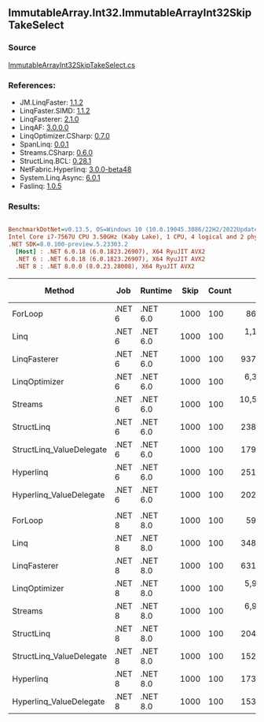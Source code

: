 ﻿## ImmutableArray.Int32.ImmutableArrayInt32SkipTakeSelect

### Source
[ImmutableArrayInt32SkipTakeSelect.cs](../LinqBenchmarks/ImmutableArray/Int32/ImmutableArrayInt32SkipTakeSelect.cs)

### References:
- JM.LinqFaster: [1.1.2](https://www.nuget.org/packages/JM.LinqFaster/1.1.2)
- LinqFaster.SIMD: [1.1.2](https://www.nuget.org/packages/LinqFaster.SIMD/1.0.3)
- LinqFasterer: [2.1.0](https://www.nuget.org/packages/LinqFasterer/2.1.0)
- LinqAF: [3.0.0.0](https://www.nuget.org/packages/LinqAF/3.0.0.0)
- LinqOptimizer.CSharp: [0.7.0](https://www.nuget.org/packages/LinqOptimizer.CSharp/0.7.0)
- SpanLinq: [0.0.1](https://www.nuget.org/packages/SpanLinq/0.0.1)
- Streams.CSharp: [0.6.0](https://www.nuget.org/packages/Streams.CSharp/0.6.0)
- StructLinq.BCL: [0.28.1](https://www.nuget.org/packages/StructLinq/0.28.1)
- NetFabric.Hyperlinq: [3.0.0-beta48](https://www.nuget.org/packages/NetFabric.Hyperlinq/3.0.0-beta48)
- System.Linq.Async: [6.0.1](https://www.nuget.org/packages/System.Linq.Async/6.0.1)
- Faslinq: [1.0.5](https://www.nuget.org/packages/Faslinq/1.0.5)

### Results:
``` ini

BenchmarkDotNet=v0.13.5, OS=Windows 10 (10.0.19045.3086/22H2/2022Update)
Intel Core i7-7567U CPU 3.50GHz (Kaby Lake), 1 CPU, 4 logical and 2 physical cores
.NET SDK=8.0.100-preview.5.23303.2
  [Host] : .NET 6.0.18 (6.0.1823.26907), X64 RyuJIT AVX2
  .NET 6 : .NET 6.0.18 (6.0.1823.26907), X64 RyuJIT AVX2
  .NET 8 : .NET 8.0.0 (8.0.23.28008), X64 RyuJIT AVX2


```
|                   Method |    Job |  Runtime | Skip | Count |         Mean |      Error |     StdDev |       Median |          Ratio | RatioSD |   Gen0 | Allocated | Alloc Ratio |
|------------------------- |------- |--------- |----- |------ |-------------:|-----------:|-----------:|-------------:|---------------:|--------:|-------:|----------:|------------:|
|                  ForLoop | .NET 6 | .NET 6.0 | 1000 |   100 |     86.98 ns |   1.757 ns |   4.175 ns |     84.84 ns |       baseline |         |      - |         - |          NA |
|                     Linq | .NET 6 | .NET 6.0 | 1000 |   100 |  1,195.82 ns |  23.833 ns |  52.812 ns |  1,175.55 ns |  13.76x slower |   0.66x | 0.0839 |     176 B |          NA |
|             LinqFasterer | .NET 6 | .NET 6.0 | 1000 |   100 |    937.73 ns |   7.942 ns |   7.040 ns |    937.73 ns |  10.75x slower |   0.58x | 2.5444 |    5328 B |          NA |
|            LinqOptimizer | .NET 6 | .NET 6.0 | 1000 |   100 |  6,396.52 ns | 170.943 ns | 490.467 ns |  6,111.45 ns |  73.74x slower |   6.01x | 4.2496 |    8898 B |          NA |
|                  Streams | .NET 6 | .NET 6.0 | 1000 |   100 | 10,515.71 ns | 164.556 ns | 137.412 ns | 10,476.06 ns | 120.15x slower |   5.70x | 0.4425 |     936 B |          NA |
|               StructLinq | .NET 6 | .NET 6.0 | 1000 |   100 |    238.34 ns |   1.964 ns |   1.533 ns |    237.87 ns |   2.72x slower |   0.15x | 0.0458 |      96 B |          NA |
| StructLinq_ValueDelegate | .NET 6 | .NET 6.0 | 1000 |   100 |    179.89 ns |   1.648 ns |   1.287 ns |    179.71 ns |   2.05x slower |   0.11x |      - |         - |          NA |
|                Hyperlinq | .NET 6 | .NET 6.0 | 1000 |   100 |    251.64 ns |   2.847 ns |   2.222 ns |    251.28 ns |   2.87x slower |   0.16x |      - |         - |          NA |
|  Hyperlinq_ValueDelegate | .NET 6 | .NET 6.0 | 1000 |   100 |    202.42 ns |   3.979 ns |   5.579 ns |    199.00 ns |   2.31x slower |   0.10x |      - |         - |          NA |
|                          |        |          |      |       |              |            |            |              |                |         |        |           |             |
|                  ForLoop | .NET 8 | .NET 8.0 | 1000 |   100 |     59.02 ns |   1.120 ns |   2.103 ns |     58.07 ns |       baseline |         |      - |         - |          NA |
|                     Linq | .NET 8 | .NET 8.0 | 1000 |   100 |    348.74 ns |   6.906 ns |   7.676 ns |    345.88 ns |   5.90x slower |   0.24x | 0.0839 |     176 B |          NA |
|             LinqFasterer | .NET 8 | .NET 8.0 | 1000 |   100 |    631.57 ns |  11.755 ns |  24.794 ns |    622.12 ns |  10.76x slower |   0.58x | 2.5444 |    5328 B |          NA |
|            LinqOptimizer | .NET 8 | .NET 8.0 | 1000 |   100 |  5,976.82 ns |  98.118 ns | 127.581 ns |  5,935.85 ns | 101.43x slower |   3.80x | 4.2419 |    8897 B |          NA |
|                  Streams | .NET 8 | .NET 8.0 | 1000 |   100 |  6,900.77 ns | 166.320 ns | 479.872 ns |  6,624.13 ns | 117.92x slower |   9.88x | 0.4425 |     936 B |          NA |
|               StructLinq | .NET 8 | .NET 8.0 | 1000 |   100 |    204.76 ns |   4.139 ns |   6.067 ns |    201.40 ns |   3.45x slower |   0.18x | 0.0458 |      96 B |          NA |
| StructLinq_ValueDelegate | .NET 8 | .NET 8.0 | 1000 |   100 |    152.33 ns |   1.569 ns |   1.311 ns |    151.76 ns |   2.56x slower |   0.11x |      - |         - |          NA |
|                Hyperlinq | .NET 8 | .NET 8.0 | 1000 |   100 |    173.93 ns |   1.270 ns |   0.991 ns |    173.56 ns |   2.91x slower |   0.12x |      - |         - |          NA |
|  Hyperlinq_ValueDelegate | .NET 8 | .NET 8.0 | 1000 |   100 |    153.35 ns |   3.082 ns |   2.732 ns |    152.52 ns |   2.58x slower |   0.13x |      - |         - |          NA |

